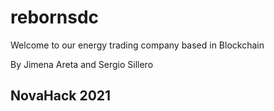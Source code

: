 # rebornsdc

Welcome to our energy trading company based in Blockchain

By Jimena Areta and Sergio Sillero

## NovaHack 2021 
